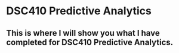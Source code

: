 # DSC410 Predictive Analytics

## This is where I will show you what I have completed for DSC410 Predictive Analytics.
